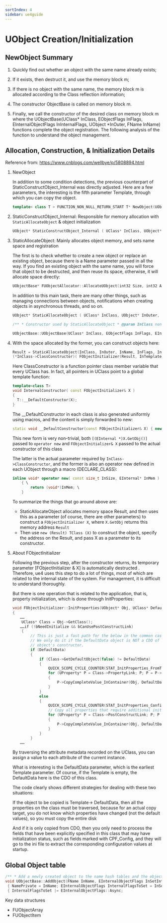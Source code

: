 ```yaml
---
sortIndex: 4
sidebar: ue4guide
---
```


# UObject Creation/Initialization

## NewObject Summary

1. Quickly find out whether an object with the same name already exists;

2. If it exists, then destruct it, and use the memory block m;

3. If there is no object with the same name, the memory block m is allocated according to the Class reflection information;

4. The constructor ObjectBase is called on memory block m.

5. Finally, we call the constructor of the desired class on memory block m where the UObjectBase(UClass* InClass, EObjectFlags InFlags, EInternalObjectFlags InInternalFlags, UObject *InOuter, FName InName) functions complete the object registration. The following analysis of the function to understand the object management.

## Allocation, Construction, & Initialization Details

Reference from: <https://www.cnblogs.com/wellbye/p/5808894.html>

1. NewObject

   In addition to some condition detections, the previous counterpart of StaticConstructObject_Internal was directly adjusted.
   Here are a few parameters, the interesting is the fifth parameter Template, through which you can copy the object.

   ```cpp
   template< class T > FUNCTION_NON_NULL_RETURN_START T* NewObject(UObject* Outer, FName Name, EObjectFlags Flags = RF_NoFlags, UObject* Template = nullptr, bool bCopyTransientsFromClassDefaults = false, FObjectInstancingGraph* InInstanceGraph = nullptr) FUNCTION_NON_NULL_RETURN_END { if (Name == NAME_None)
   ```

2. StaticConstructObject_Internal: Responsible for memory allocation with `StaticAllocateObject` & object initialization

   ```cpp
   UObject* StaticConstructObject_Internal ( UClass* InClass, UObject* InOuter /*=GetTransientPackage()*/, FName InName /*=NAME_None*/, EObjectFlags InFlags /*=0*/, EInternalObjectFlags InternalSetFlags /*=0*/, UObject* InTemplate /*=NULL*/, bool bCopyTransientsFromClassDefaults /*=false*/, FObjectInstancingGraph* InInstanceGraph /*=NULL*/, bool bAssumeTemplateIsArchetype /*=false*/ )
   ```

3. StaticAllocateObject: Mainly allocates object memory, and sets name space and registration

   The first is to check whether to create a new object or replace an existing object, because there is a Name parameter passed in all the way. If you find an existing object with the same name, you will force that object to be destructed, and then reuse its space, otherwise, it will allocate space directly:

   ```cpp
   UObjectBase* FUObjectAllocator::AllocateUObject(int32 Size, int32 Alignment, bool bAllowPermanent)
   ```

   In addition to this main task, there are many other things, such as managing connections between objects, notifications when creating objects in asynchronous threads, and so on.

   ```cpp
   UObject* StaticAllocateObject ( UClass* InClass, UObject* InOuter, FName InName, EObjectFlags InFlags, EInternalObjectFlags InternalSetFlags, bool bCanRecycleSubobjects, bool* bOutRecycledSubobject )

   /** * Constructor used by StaticAllocateObject * @param InClass non NULL, this gives the class of the new object, if known at this time * @param InFlags RF_Flags to assign * @param InOuter outer for this object * @param InName name of the new object * @param InObjectArchetype archetype to assign */

   UObjectBase::UObjectBase(UClass* InClass, EObjectFlags InFlags, EInternalObjectFlags InInternalFlags, UObject *InOuter, FName InName) : ObjectFlags (InFlags)
   ```

4. With the space allocated by the former, you can construct objects here:

   ```cpp
   Result = StaticAllocateObject(InClass, InOuter, InName, InFlags, InternalSetFlags, bCanRecycleSubobjects, &bRecycledSubobject);
   (*InClass->ClassConstructor)( FObjectInitializer(Result, InTemplate, bCopyTransientsFromClassDefaults, true, InInstanceGraph) );
   ```

   Here ClassConstructor is a function pointer class member variable that every UClass has. In fact, all pointers in UClass point to a global template function:

   ```cpp
   template<class T>
   void InternalConstructor( const FObjectInitializer& X )
   {
     T::__DefaultConstructor(X);
   }
   ```

   The __DefaultConstructor in each class is also generated uniformly using macros, and the content is simply forwarded to new:

   ```cpp
   static void __DefaultConstructor(const FObjectInitializer& X) { new((EInternal*)X.GetObj())TClass(X); }
   ```

   This new form is very non-trivial, both `[(EInternal *)X.GetObj()]` passed to `operator new` and `FObjectInitializer& X` passed to the actual constructor of this class

   The latter is the actual parameter required by `InClass->ClassConstructor`, and the former is also an operator new defined in each UObject through a macro (DECLARE_CLASS):

   ```cpp
   inline void* operator new( const size_t InSize, EInternal* InMem ) \
       { \
           return (void*)InMem; \
       }
   ```

   To summarize the things that go around above are:
     - StaticAllocateObject allocates memory space Result, and then uses this as a parameter (of course, there are other parameters) to construct a `FObjectInitializer X`, where `X.GetObj` returns this memory address `Result`
     - Then use `new (Result) TClass (X)` to construct the object, specify the address on the Result, and pass X as a parameter to its constructor.

5. About FObjectInitializer

   Following the previous step, after the constructor returns, its temporary parameter [FObjectInitializer & X] is automatically destructed . Therefore, ue4 uses this step to do a lot of things, most of which are related to the internal state of the system. For management, it is difficult to understand thoroughly.

   But there is one operation that is related to the application, that is, property initialization, which is done through InitProperties:

   ```cpp
   void FObjectInitializer::InitProperties(UObject* Obj, UClass* DefaultsClass, UObject* DefaultData, bool bCopyTransientsFromClassDefaults)
   {
   　　……
       UClass* Class = Obj->GetClass();
   　　……if (!bNeedInitialize && bCanUsePostConstructLink)
       {
           // This is just a fast path for the below in the common case that we are not doing a duplicate or initializing a CDO and this is all native.
           // We only do it if the DefaultData object is NOT a CDO of the object that's being initialized. CDO data is already initialized in the
           // object's constructor.
           if (DefaultData)
           {
               if (Class->GetDefaultObject(false) != DefaultData)
               {
                   QUICK_SCOPE_CYCLE_COUNTER(STAT_InitProperties_FromTemplate);
                   for (UProperty* P = Class->PropertyLink; P; P = P->PropertyLinkNext)
                   {
                       P->CopyCompleteValue_InContainer(Obj, DefaultData);
                   }
               }
               else
               {
                   QUICK_SCOPE_CYCLE_COUNTER(STAT_InitProperties_ConfigEtcOnly);
                   // Copy all properties that require additional initialization (e.g. CPF_Config).
                   for (UProperty* P = Class->PostConstructLink; P; P = P->PostConstructLinkNext)
                   {
                       P->CopyCompleteValue_InContainer(Obj, DefaultData);
                   }
               }
           }
   　　……
   ```

   By traversing the attribute metadata recorded on the UClass, you can assign a value to each attribute of the current instance.

   What is interesting is the DefaultData parameter, which is the earliest Template parameter. Of course, if the Template is empty, the DefaultData here is the CDO of this class.

   The code clearly shows different strategies for dealing with these two situations:

   If the object to be copied is Template-> DefaultData, then all the properties on the class must be traversed, because for an actual copy target, you do not know which properties have changed (not the default values), so you must copy the entire disk

   And if it is only copied from CDO, then you only need to process the fields that have been explicitly specified in this class that may have initialization status, such as fields marked with CPF_Config, and they will go to the ini file to extract the corresponding configuration values ​​at startup.

## Global Object table

```cpp
/** * Add a newly created object to the name hash tables and the object array * * @param Name name to assign to this uobject */
void UObjectBase::AddObject(FName InName, EInternalObjectFlags InSetInternalFlags)
 { NamePrivate = InName; EInternalObjectFlags InternalFlagsToSet = InSetInternalFlags; if (!IsInGameThread())
 { InternalFlagsToSet |= EInternalObjectFlags::Async;
```

Key data structures

- FUObjectArray
- FUObjectItem
